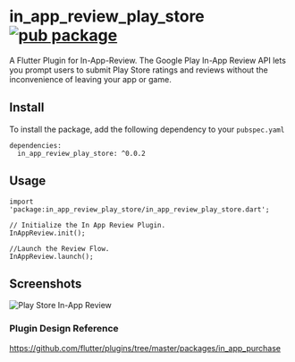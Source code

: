 # in_app_review_play_store [![pub package](https://img.shields.io/pub/v/linkable.svg)](https://pub.dartlang.org/packages/in_app_review_play_store)

A Flutter Plugin for In-App-Review. The Google Play In-App Review API lets you prompt users to submit Play Store ratings and reviews without the inconvenience of leaving your app or game.

## Install
To install the package, add the following dependency to your `pubspec.yaml`
```
dependencies:
  in_app_review_play_store: ^0.0.2
```

## Usage

```
import 'package:in_app_review_play_store/in_app_review_play_store.dart';

// Initialize the In App Review Plugin.
InAppReview.init();

//Launch the Review Flow.
InAppReview.launch();
```

## Screenshots
![Play Store In-App Review](https://developer.android.com/images/google/play/in-app-review/iar-flow.jpg)

### Plugin Design Reference
https://github.com/flutter/plugins/tree/master/packages/in_app_purchase
